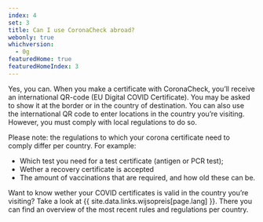 ```yaml
---
index: 4
set: 3
title: Can I use CoronaCheck abroad?
webonly: true
whichversion:
  - 0g
featuredHome: true
featuredHomeIndex: 3
---
```

Yes, you can. When you make a certificate with CoronaCheck, you’ll receive an international QR-code (EU Digital COVID Certificate). You may be asked to show it at the border or in the country of destination. You can also use the international QR code to enter locations in the country you’re visiting. However, you must comply with local regulations to do so.

Please note: the regulations to which your corona certificate need to comply differ per country. For example:

- Which test you need for a test certificate (antigen or PCR test);
- Wether a recovery certificate is accepted
- The amount of vaccinations that are required, and how old these can be.

Want to know wether your COVID certificates is valid in the country you’re visiting? Take a look at {{ site.data.links.wijsopreis[page.lang] }}. There you can find an overview of the most recent rules and regulations per country.
 